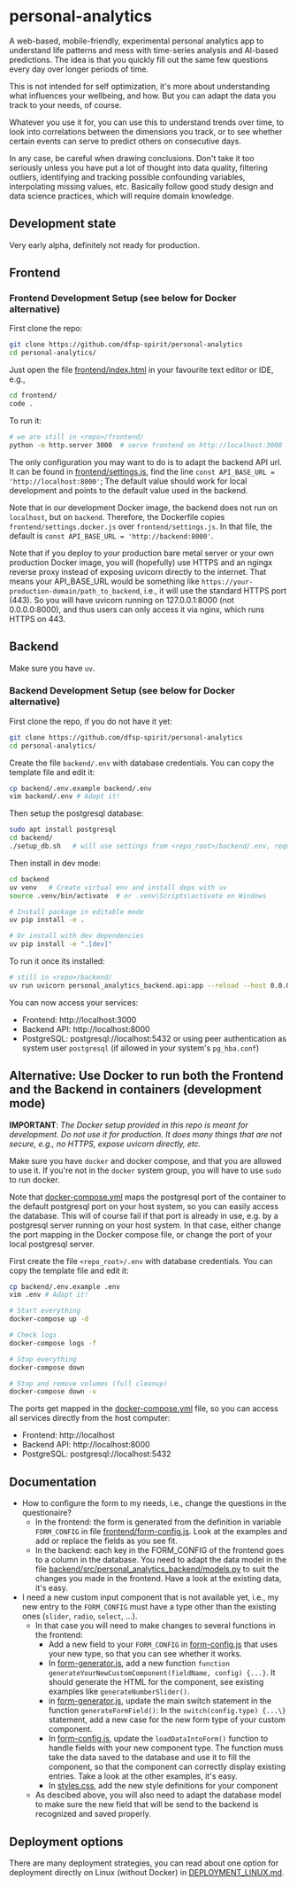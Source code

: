 # personal-analytics

A web-based, mobile-friendly, experimental personal analytics app to understand life patterns and mess with time-series analysis and AI-based predictions. The idea is that you quickly fill out the same few questions every day over longer periods of time.

This is not intended for self optimization, it's more about understanding what influences your wellbeing, and how. But you can adapt the data you track to your needs, of course.

Whatever you use it for, you can use this to understand trends over time, to look into correlations between the dimensions you track, or to see whether certain events can serve to predict others on consecutive days.

In any case, be careful when drawing conclusions. Don't take it too seriously unless you have put a lot of thought into data quality, filtering outliers, identifying and tracking possible confounding variables, interpolating missing values, etc. Basically follow good study design and data science practices, which will require domain knowledge.


## Development state

Very early alpha, definitely not ready for production.

## Frontend

### Frontend Development Setup (see below for Docker alternative)

First clone the repo:

```sh
git clone https://github.com/dfsp-spirit/personal-analytics
cd personal-analytics/
```


Just open the file [frontend/index.html](./frontend/index.html) in your favourite text editor or IDE, e.g.,

```sh
cd frontend/
code .
```

To run it:

```sh
# we are still in <repo>/frontend/
python -m http.server 3000  # serve frontend on http://localhost:3000
```

The only configuration you may want to do is to adapt the backend API url. It can be found in [frontend/settings.js](./frontend/settings.js), find the line `const API_BASE_URL = 'http://localhost:8000'`; The default value should work for local development and points to the default value used in the backend.

Note that in our development Docker image, the backend does not run on `localhost`, but on `backend`. Therefore, the Dockerfile copies `frontend/settings.docker.js` over `frontend/settings.js`. In that file, the default is `const API_BASE_URL = 'http://backend:8000'`.

Note that if you deploy to your production bare metal server or your own production Docker image, you will (hopefully) use HTTPS and an ngingx reverse proxy instead of exposing uvicorn directly to the internet. That means your API_BASE_URL would be something like `https://your-production-domain/path_to_backend`, i.e., it will use the standard HTTPS port (443). So you will have uvicorn running on 127.0.0.1:8000 (not 0.0.0.0:8000), and thus users can only access it via nginx, which runs HTTPS on 443.


## Backend

Make sure you have `uv`.

### Backend Development Setup (see below for Docker alternative)

First clone the repo, if you do not have it yet:

```sh
git clone https://github.com/dfsp-spirit/personal-analytics
cd personal-analytics/
```

Create the file `backend/.env` with database credentials. You can copy the template file and edit it:

```sh
cp backend/.env.example backend/.env
vim backend/.env # Adapt it!
```


Then setup the postgresql database:

```sh
sudo apt install postgresql
cd backend/
./setup_db.sh   # will use settings from <repo_root>/backend/.env, requires sudo
```



Then install in dev mode:

```sh
cd backend
uv venv   # Create virtual env and install deps with uv
source .venv/bin/activate  # or .venv\Scripts\activate on Windows

# Install package in editable mode
uv pip install -e .

# Or install with dev dependencies
uv pip install -e ".[dev]"
```

To run it once its installed:

```sh
# still in <repo>/backend/
uv run uvicorn personal_analytics_backend.api:app --reload --host 0.0.0.0 --port 8000
```

You can now access your services:

* Frontend: http://localhost:3000
* Backend API: http://localhost:8000
* PostgreSQL: postgresql://localhost:5432 or using peer authentication as system user `postgresql` (if allowed in your system's `pg_hba.conf`)

## Alternative: Use Docker to run both the Frontend and the Backend in containers (development mode)

**IMPORTANT**: *The Docker setup provided in this repo is meant for development. Do not use it for production. It does many things that are not secure, e.g., no HTTPS, expose uvicorn directly, etc.*

Make sure you have `docker` and docker compose, and that you are allowed to use it. If you're not in the `docker` system group, you will have to use `sudo` to run docker.

Note that [docker-compose.yml](./docker-compose.yml) maps the postgresql port of the container to the default postgresql port on your host system, so you can easily access the database. This will of course fail if that port is already in use, e.g. by a postgresql server running on your host system. In that case, either change the port mapping in the Docker compose file, or change the port of your local postgresql server.

First create the file `<repo_root>/.env` with database credentials. You can copy the template file and edit it:

```sh
cp backend/.env.example .env
vim .env # Adapt it!
```


```sh
# Start everything
docker-compose up -d

# Check logs
docker-compose logs -f

# Stop everything
docker-compose down

# Stop and remove volumes (full cleanup)
docker-compose down -v
```

The ports get mapped in the [docker-compose.yml](./docker-compose.yml) file, so you can access all services directly from the host computer:

* Frontend: http://localhost
* Backend API: http://localhost:8000
* PostgreSQL: postgresql://localhost:5432


## Documentation

* How to configure the form to my needs, i.e., change the questions in the questionaire?
    - In the frontend: the form is generated from the definition in variable `FORM_CONFIG` in file [frontend/form-config.js](./frontend/form-config.js). Look at the examples and add or replace the fields as you see fit.
    - In the backend: each key in the FORM_CONFIG of the frontend goes to a column in the database. You need to adapt the data model in the file [backend/src/personal_analytics_backend/models.py](./backend/src/personal_analytics_backend/models.py) to suit the changes you made in the frontend. Have a look at the existing data, it's easy.
* I need a new custom input component that is not available yet, i.e., my new entry to the `FORM_CONFIG` must have a type other than the existing ones (`slider`, `radio`, `select`, ...).
    - In that case you will need to make changes to several functions in the frontend:
        * Add a new field to your `FORM_CONFIG` in [form-config.js](./frontend/form-config.js) that uses your new type, so that you can see whether it works.
        * In [form-generator.js](./frontend/form-generator.js), add a new function `function generateYourNewCustomComponent(fieldName, config) {...}`. It should generate the HTML for the component, see existing examples like `generateNumberSlider()`.
        * in [form-generator.js](./frontend/form-generator.js), update the main switch statement in the function `generateFormField()`: In the `switch(config.type) {...\}` statement, add a new case for the new form type of your custom component.
        * In [form-config.js](./frontend/form-config.js), update the `loadDataIntoForm()` function to handle fields with your new component type. The function muss take the data saved to the database and use it to fill the component, so that the component can correctly display existing entries. Take a look at the other examples, it's easy.
        * In [styles.css](./frontend/styles.css), add the new style definitions for your component
    - As descibed above, you will also need to adapt the database model to make sure the new field that will be send to the backend is recognized and saved properly.

## Deployment options

There are many deployment strategies, you can read about one option for deployment directly on Linux (without Docker) in [DEPLOYMENT_LINUX.md](./DEPLOYMENT_LINUX.md).

